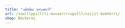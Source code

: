 ```yaml
---
title: "ഷിജില ബേക്കറി"
url: /vaalllppilllli-muvaarrrrupulll/ssijil-beekkrri/
shop: Bäckerei
---
```

